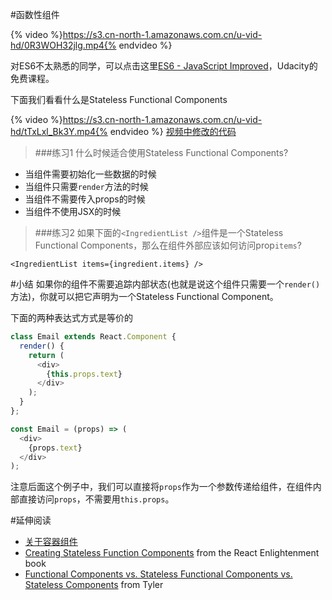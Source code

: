 #函数性组件

{% video %}https://s3.cn-north-1.amazonaws.com.cn/u-vid-hd/0R3WOH32jlg.mp4{% endvideo %}

对ES6不太熟悉的同学，可以点击这里[ES6 - JavaScript Improved](https://cn.udacity.com/course/es6-javascript-improved--ud356)，Udacity的免费课程。


下面我们看看什么是Stateless Functional Components

{% video %}https://s3.cn-north-1.amazonaws.com.cn/u-vid-hd/tTxLxl_Bk3Y.mp4{% endvideo %}
[视频中修改的代码](https://github.com/udacity/reactnd-contacts-complete/commit/e763785368c5d99281182f5d11e03b5ba02541e0)

>###练习1
 什么时候适合使用Stateless Functional Components?
 - 当组件需要初始化一些数据的时候
 - 当组件只需要`render`方法的时候
 - 当组件不需要传入props的时候
 - 当组件不使用JSX的时候
 
 
>###练习2
 如果下面的`<IngredientList />`组件是一个Stateless Functional Components，那么在组件外部应该如何访问prop`items`?
 
 `<IngredientList items={ingredient.items} />`
 
 
#小结
如果你的组件不需要追踪内部状态(也就是说这个组件只需要一个`render()`方法)，你就可以把它声明为一个Stateless Functional Component。

下面的两种表达式方式是等价的

```js
class Email extends React.Component {
  render() {
    return (
      <div>
        {this.props.text}
      </div>
    );
  }
};
```

```js
const Email = (props) => (
  <div>
    {props.text}
  </div>
);
```
注意后面这个例子中，我们可以直接将`props`作为一个参数传递给组件，在组件内部直接访问`props`，不需要用`this.props`。

#延伸阅读
- [关于容器组件](http://charlee.li/react-container-components.html)
- [Creating Stateless Function Components](https://www.reactenlightenment.com/react-state/8.4.html) from the React Enlightenment book
- [Functional Components vs. Stateless Functional Components vs. Stateless Components](https://tylermcginnis.com/functional-components-vs-stateless-functional-components-vs-stateless-components/) from Tyler